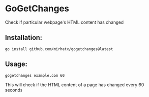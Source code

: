 # GoGetChanges
Check if particular webpage's HTML content has changed

## Installation:

```
go install github.com/mirhatx/gogetchanges@latest
```

## Usage:

```
gogetchanges example.com 60
```

This will check if the HTML content of a page has changed every 60 seconds
